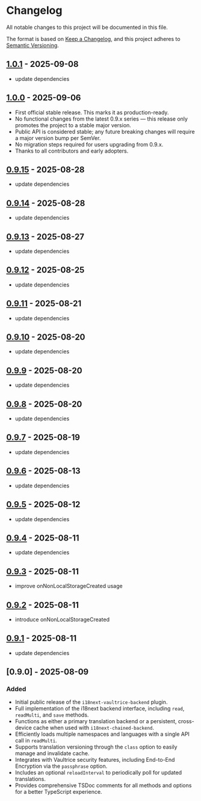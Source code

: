 # Changelog

All notable changes to this project will be documented in this file.

The format is based on [Keep a Changelog](https://keepachangelog.com/en/1.0.0/),
and this project adheres to [Semantic Versioning](https://semver.org/spec/v2.0.0.html).

## [1.0.1](https://github.com/vaultrice/i18next-vaultrice-backend/compare/v1.0.0...v1.0.1) - 2025-09-08

- update dependencies

## [1.0.0](https://github.com/vaultrice/i18next-vaultrice-backend/compare/v0.9.14...v1.0.0) - 2025-09-06

- First official stable release. This marks it as production-ready.
- No functional changes from the latest 0.9.x series — this release only promotes the project to a stable major version.
- Public API is considered stable; any future breaking changes will require a major version bump per SemVer.
- No migration steps required for users upgrading from 0.9.x.
- Thanks to all contributors and early adopters.

## [0.9.15](https://github.com/vaultrice/i18next-vaultrice-backend/compare/v0.9.14...v0.9.15) - 2025-08-28

- update dependencies

## [0.9.14](https://github.com/vaultrice/i18next-vaultrice-backend/compare/v0.9.13...v0.9.14) - 2025-08-28

- update dependencies

## [0.9.13](https://github.com/vaultrice/i18next-vaultrice-backend/compare/v0.9.12...v0.9.13) - 2025-08-27

- update dependencies

## [0.9.12](https://github.com/vaultrice/i18next-vaultrice-backend/compare/v0.9.11...v0.9.12) - 2025-08-25

- update dependencies

## [0.9.11](https://github.com/vaultrice/i18next-vaultrice-backend/compare/v0.9.10...v0.9.11) - 2025-08-21

- update dependencies

## [0.9.10](https://github.com/vaultrice/i18next-vaultrice-backend/compare/v0.9.9...v0.9.10) - 2025-08-20

- update dependencies

## [0.9.9](https://github.com/vaultrice/i18next-vaultrice-backend/compare/v0.9.8...v0.9.9) - 2025-08-20

- update dependencies

## [0.9.8](https://github.com/vaultrice/i18next-vaultrice-backend/compare/v0.9.7...v0.9.8) - 2025-08-20

- update dependencies

## [0.9.7](https://github.com/vaultrice/i18next-vaultrice-backend/compare/v0.9.6...v0.9.7) - 2025-08-19

- update dependencies

## [0.9.6](https://github.com/vaultrice/i18next-vaultrice-backend/compare/v0.9.5...v0.9.6) - 2025-08-13

- update dependencies

## [0.9.5](https://github.com/vaultrice/i18next-vaultrice-backend/compare/v0.9.4...v0.9.5) - 2025-08-12

- update dependencies

## [0.9.4](https://github.com/vaultrice/i18next-vaultrice-backend/compare/v0.9.3...v0.9.4) - 2025-08-11

- update dependencies

## [0.9.3](https://github.com/vaultrice/i18next-vaultrice-backend/compare/v0.9.2...v0.9.3) - 2025-08-11

- improve onNonLocalStorageCreated usage

## [0.9.2](https://github.com/vaultrice/i18next-vaultrice-backend/compare/v0.9.1...v0.9.2) - 2025-08-11

- introduce onNonLocalStorageCreated

## [0.9.1](https://github.com/vaultrice/i18next-vaultrice-backend/compare/v0.9.0...v0.9.1) - 2025-08-11

- update dependencies

## [0.9.0] - 2025-08-09

### Added

* Initial public release of the `i18next-vaultrice-backend` plugin.
* Full implementation of the i18next backend interface, including `read`, `readMulti`, and `save` methods.
* Functions as either a primary translation backend or a persistent, cross-device cache when used with `i18next-chained-backend`.
* Efficiently loads multiple namespaces and languages with a single API call in `readMulti`.
* Supports translation versioning through the `class` option to easily manage and invalidate cache.
* Integrates with Vaultrice security features, including End-to-End Encryption via the `passphrase` option.
* Includes an optional `reloadInterval` to periodically poll for updated translations.
* Provides comprehensive TSDoc comments for all methods and options for a better TypeScript experience.